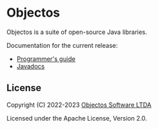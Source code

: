 # Objectos

Objectos is a suite of open-source Java libraries.

Documentation for the current release:

- [Programmer's guide](https://www.objectos.com.br/docs/0.4.0/)
- [Javadocs](https://www.objectos.com.br/docs/0.4.0/api/) 

## License

Copyright (C) 2022-2023 [Objectos Software LTDA](https://www.objectos.com.br)

Licensed under the Apache License, Version 2.0.
